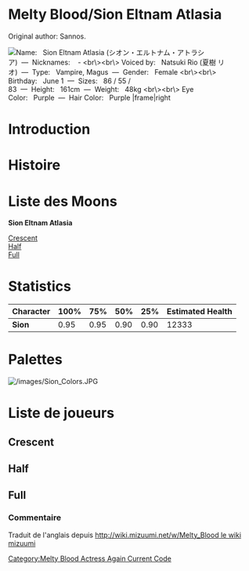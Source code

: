 # Melty Blood/Sion Eltnam Atlasia

Original author: Sannos.

![ **Name:**   Sion Eltnam Atlasia
(シオン・エルトナム・アトラシア)  —  **Nicknames:**    -
\<br\\\>\<br\\\> **Voiced by:**   Natsuki Rio (夏樹
リオ)  —  **Type:**   Vampire, Magus  —  **Gender:**   Female
\<br\\\>\<br\\\> **Birthday:**   June 1  —  **Sizes:**   86 / 55 /
83  —  **Height:**   161cm  —  **Weight:**   48kg \<br\\\>\<br\\\> **Eye
Color:**   Purple  —  **Hair Color:**   Purple
\|frame\|right](/images/sion1.png " Name:   Sion Eltnam Atlasia (シオン・エルトナム・アトラシア)  —  Nicknames:    - <br\><br\> Voiced by:   Natsuki Rio (夏樹 リオ)  —  Type:   Vampire, Magus  —  Gender:   Female <br\><br\> Birthday:   June 1  —  Sizes:   86 / 55 / 83  —  Height:   161cm  —  Weight:   48kg <br\><br\> Eye Color:   Purple  —  Hair Color:   Purple |frame|right")

# Introduction

# Histoire

# Liste des Moons

**Sion Eltnam Atlasia**

[Crescent](Melty_Blood/Sion_Eltnam_Atlasia/Crescent_Moon "wikilink")  
[Half](Melty_Blood/Sion_Eltnam_Atlasia/Half_Moon "wikilink")  
[Full](Melty_Blood/Sion_Eltnam_Atlasia/Full_Moon "wikilink")  

# Statistics

| Character | 100% | 75%  | 50%  | 25%  | Estimated Health |
|-----------|------|------|------|------|------------------|
| **Sion**  | 0.95 | 0.95 | 0.90 | 0.90 | 12333            |

# Palettes

![](/images/Sion_Colors.JPG "/images/Sion_Colors.JPG")

# Liste de joueurs

## Crescent

## Half

## Full

### Commentaire

Traduit de l'anglais depuis [http://wiki.mizuumi.net/w/Melty_Blood le
wiki
mizuumi](http://wiki.mizuumi.net/w/Melty_Blood_le_wiki_mizuumi "wikilink")

[Category:Melty Blood Actress Again Current
Code](Category:Melty_Blood_Actress_Again_Current_Code "wikilink")
